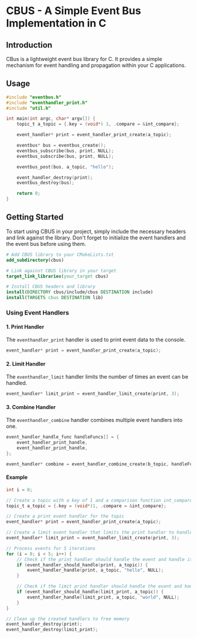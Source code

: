 # CBUS - A Simple Event Bus Implementation in C

## Introduction

CBus is a lightweight event bus library for C. It provides a simple mechanism for event handling and propagation within your C applications.

## Usage

```c
#include "eventbus.h"
#include "eventhandler_print.h"
#include "util.h"

int main(int argc, char* argv[]) {
    topic_t a_topic = {.key = (void*) 1, .compare = &int_compare};

    event_handler* print = event_handler_print_create(a_topic);

    eventbus* bus = eventbus_create();
    eventbus_subscribe(bus, print, NULL);
    eventbus_subscribe(bus, print, NULL);

    eventbus_post(bus, a_topic, "hello");

    event_handler_destroy(print);
    eventbus_destroy(bus);

    return 0;
}
```

## Getting Started

To start using CBUS in your project, simply include the necessary headers and link against the library. Don't forget to initialize the event handlers and the event bus before using them.

```cmake
# Add CBUS library to your CMakeLists.txt
add_subdirectory(cbus)

# Link against CBUS library in your target
target_link_libraries(your_target cbus)

# Install CBUS headers and library
install(DIRECTORY cbus/include/cbus DESTINATION include)
install(TARGETS cbus DESTINATION lib)
```

### Using Event Handlers
#### 1. Print Handler
The `eventhandler_print` handler is used to print event data to the console.
```c
event_handler* print = event_handler_print_create(a_topic);
```

#### 2. Limit Handler
The `eventhandler_limit` handler limits the number of times an event can be handled.
```c
event_handler* limit_print = event_handler_limit_create(print, 3);
```

#### 3. Combine Handler
The `eventhandler_combine` handler combines multiple event handlers into one.
```c
event_handler_handle_func handleFuncs[] = {
    event_handler_print_handle,
    event_handler_print_handle,
};

event_handler* combine = event_handler_combine_create(b_topic, handleFuncs, nr);
```

#### Example
```c 
int i = 0;

// Create a topic with a key of 1 and a comparison function int_compare
topic_t a_topic = {.key = (void*)1, .compare = &int_compare};

// Create a print event handler for the topic
event_handler* print = event_handler_print_create(a_topic);

// Create a limit event handler that limits the print handler to handle events 3 times
event_handler* limit_print = event_handler_limit_create(print, 3);

// Process events for 5 iterations
for (i = 0; i < 5; i++) {
    // Check if the print handler should handle the event and handle it if true
    if (event_handler_should_handle(print, a_topic)) {
        event_handler_handle(print, a_topic, "hello", NULL);
    }

    // Check if the limit print handler should handle the event and handle it if true
    if (event_handler_should_handle(limit_print, a_topic)) {
        event_handler_handle(limit_print, a_topic, "world", NULL);
    }
}

// Clean up the created handlers to free memory
event_handler_destroy(print);
event_handler_destroy(limit_print);
```